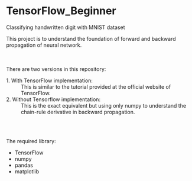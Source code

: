 # TensorFlow_Beginner
Classifying handwritten digit with MNIST dataset

This project is to understand the foundation of forward and backward propagation of neural network.

<br><br/>
There are two versions in this repository:

<dl>
  <dt> 1. With TensorFlow implementation:</dt>
  <dd> This is similar to the tutorial provided at the official website of TensorFlow.</dd>
  
   <dt> 2. Without Tensorflow implementation:</dt>
  <dd> This is the exact equivalent but using only numpy to understand the chain-rule derivative in backward propagation.</dd>
</dl>

<br><br/>

The required library:
* TensorFlow
* numpy
* pandas
* matplotlib
